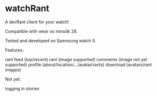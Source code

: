 # watchRant
A devRant client for your watch!

Compatible with wear os minsdk 28.

Tested and developed on Samnsung watch 5.

Features:

rant feed (top/recent)
rant (image supported)
comments (image not yet supported)
profile (about/location/.../avatar/rants)
download (avatars/rant images)

Not yet:

logging in
stories
